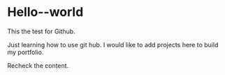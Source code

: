 # Hello--world
This the test for Github.
 
 Just learning how to use git hub. I would like to add projects here to build my portfolio.
 
 Recheck the content.
